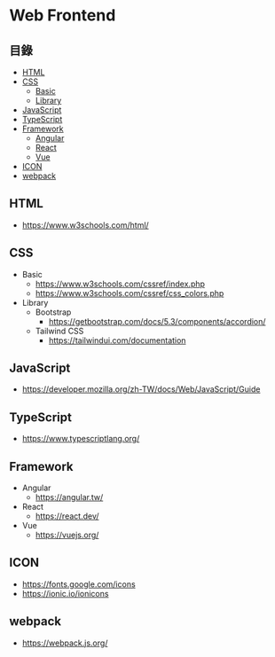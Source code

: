 # Web Frontend

## 目錄
- [HTML](#html)
- [CSS](#css)
  - [Basic](#basic)
  - [Library](#library)
- [JavaScript](#javascript)
- [TypeScript](#typescript)
- [Framework](#framework)
  - [Angular]()
  - [React]()
  - [Vue]()  
- [ICON](#icon)
- [webpack](#webpack)

## HTML
* https://www.w3schools.com/html/

## CSS
* Basic
  * https://www.w3schools.com/cssref/index.php
  * https://www.w3schools.com/cssref/css_colors.php
* Library
  * Bootstrap
    * https://getbootstrap.com/docs/5.3/components/accordion/
  * Tailwind CSS
    * https://tailwindui.com/documentation

## JavaScript
* https://developer.mozilla.org/zh-TW/docs/Web/JavaScript/Guide

## TypeScript
* https://www.typescriptlang.org/

## Framework
* Angular
  * https://angular.tw/ 
* React
  * https://react.dev/ 
* Vue
  * https://vuejs.org/
  
## ICON
* https://fonts.google.com/icons
* https://ionic.io/ionicons

## webpack
* https://webpack.js.org/
